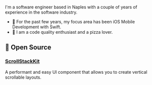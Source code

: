 I'm a software engineer based in Naples with a couple of years of experience in the software industry.

- 📱 For the past few years, my focus area has been iOS Mobile Development with Swift.
- 🍕 I am a code quality enthusiast and a pizza lover. 

## 🚀 Open Source

### [ScrollStackKit](https://github.com/Marcodeg/ScrollStackKit)
	
A performant and easy UI component that allows you to create vertical scrollable layouts.
